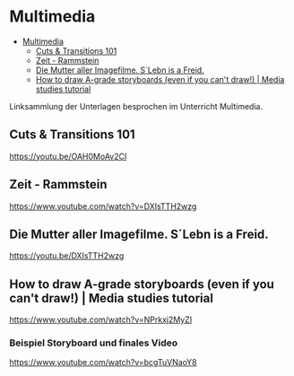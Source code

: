 # Multimedia

<!--toc:start-->
- [Multimedia](#multimedia)
  - [Cuts & Transitions 101](#cuts-transitions-101)
  - [Zeit - Rammstein](#zeit-rammstein)
  - [Die Mutter aller Imagefilme. S´Lebn is a Freid.](#die-mutter-aller-imagefilme-slebn-is-a-freid)
  - [How to draw A-grade storyboards (even if you can't draw!) | Media studies tutorial](#how-to-draw-a-grade-storyboards-even-if-you-cant-draw-media-studies-tutorial)
<!--toc:end-->

Linksammlung der Unterlagen besprochen im Unterricht Multimedia.

## Cuts & Transitions 101 
https://youtu.be/OAH0MoAv2CI

## Zeit - Rammstein
https://www.youtube.com/watch?v=DXIsTTH2wzg

## Die Mutter aller Imagefilme. S´Lebn is a Freid.
https://youtu.be/DXIsTTH2wzg

## How to draw A-grade storyboards (even if you can't draw!) | Media studies tutorial
https://www.youtube.com/watch?v=NPrkxj2MyZI

### Beispiel Storyboard und finales Video
https://www.youtube.com/watch?v=bcgTuVNaoY8

